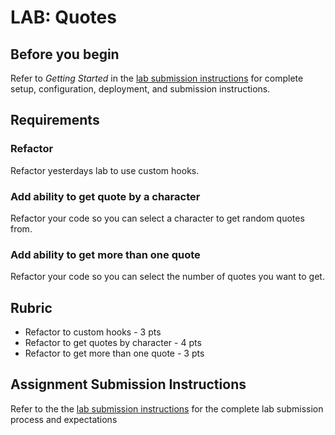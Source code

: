 # LAB: Quotes

## Before you begin

Refer to *Getting Started*  in the [lab submission instructions](../../../reference/submission-instructions/labs/README.md) for complete setup, configuration, deployment, and submission instructions.

## Requirements

### Refactor

Refactor yesterdays lab to use custom hooks.

### Add ability to get quote by a character

Refactor your code so you can select a character to get random quotes from.

### Add ability to get more than one quote

Refactor your code so you can select the number of quotes you want to get.

## Rubric

* Refactor to custom hooks - 3 pts
* Refactor to get quotes by character - 4 pts
* Refactor to get more than one quote - 3 pts

## Assignment Submission Instructions

Refer to the the [lab submission instructions](../../../reference/submission-instructions/labs/README.md) for the complete lab submission process and expectations